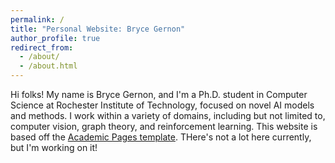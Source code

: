 ```yaml
---
permalink: /
title: "Personal Website: Bryce Gernon"
author_profile: true
redirect_from: 
  - /about/
  - /about.html
---
```

Hi folks! My name is Bryce Gernon, and I'm a Ph.D. student in Computer Science at Rochester Institute of Technology, focused on novel AI models and methods. I work within a variety of domains, including but not limited to, computer vision, graph theory, and reinforcement learning. This website is based off the [Academic Pages template](https://github.com/academicpages/academicpages.github.io). THere's not a lot here currently, but I'm working on it!
